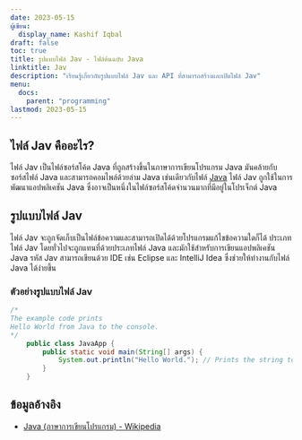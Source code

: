 ```yaml
---
date: 2023-05-15
ผู้เขียน:
  display_name: Kashif Iqbal
draft: false
toc: true
title: รูปแบบไฟล์ Jav - ไฟล์ต้นฉบับ Java
linktitle: Jav
description: "เรียนรู้เกี่ยวกับรูปแบบไฟล์ Jav และ API ที่สามารถสร้างและเปิดไฟล์ Jav"
menu:
  docs:
    parent: "programming"
lastmod: 2023-05-15
---
```


## ไฟล์ Jav คืออะไร?

ไฟล์ Jav เป็นไฟล์ซอร์สโค้ด Java ที่ถูกสร้างขึ้นในภาษาการเขียนโปรแกรม Java มันคล้ายกับซอร์สไฟล์ Java และสามารถคอมไพล์ด้วยล่าม Java เช่นเดียวกับไฟล์ [Java](/th/programming/java/) ไฟล์ Jav ถูกใช้ในการพัฒนาแอปพลิเคชัน Java ซึ่งอาจเป็นหนึ่งในไฟล์ซอร์สโค้ดจำนวนมากที่มีอยู่ในโปรเจ็กต์ Java

## รูปแบบไฟล์ Jav

ไฟล์ Jav จะถูกจัดเก็บเป็นไฟล์ข้อความและสามารถเปิดได้ด้วยโปรแกรมแก้ไขข้อความใดก็ได้ ประเภทไฟล์ Jav โดยทั่วไปจะถูกแทนที่ด้วยประเภทไฟล์ Java และมักใช้สำหรับการเขียนแอปพลิเคชัน Java รหัส Jav สามารถเขียนด้วย IDE เช่น Eclipse และ IntelliJ Idea ซึ่งช่วยให้ทำงานกับไฟล์ Java ได้ง่ายขึ้น

### ตัวอย่างรูปแบบไฟล์ Jav

```java
/*
The example code prints
Hello World from Java to the console.
*/
    public class JavaApp {
        public static void main(String[] args) {
            System.out.println("Hello World."); // Prints the string to the console.
        }
    }
```

## ข้อมูลอ้างอิง ##

* [Java (ภาษาการเขียนโปรแกรม) - Wikipedia](https://en.wikipedia.org/wiki/Java_(programming_language))

